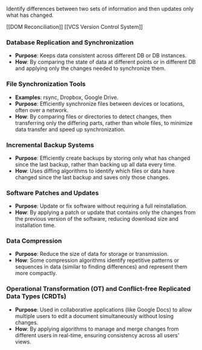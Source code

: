 Identify differences between two sets of information and then updates only what has changed.

[[DOM Reconciliation]]
[[VCS Version Control System]]

### Database Replication and Synchronization
- **Purpose**: Keeps data consistent across different DB or DB instances.
- **How**: By comparing the state of data at different points or in different DB and applying only the changes needed to synchronize them.

### File Synchronization Tools
- **Examples**: rsync, Dropbox, Google Drive.
- **Purpose**: Efficiently synchronize files between devices or locations, often over a network.
- **How**: By comparing files or directories to detect changes, then transferring only the differing parts, rather than whole files, to minimize data transfer and speed up synchronization.

### Incremental Backup Systems
- **Purpose**: Efficiently create backups by storing only what has changed since the last backup, rather than backing up all data every time.
- **How**: Uses diffing algorithms to identify which files or data have changed since the last backup and saves only those changes.

### Software Patches and Updates
- **Purpose**: Update or fix software without requiring a full reinstallation.
- **How**: By applying a patch or update that contains only the changes from the previous version of the software, reducing download size and installation time.

### Data Compression
- **Purpose**: Reduce the size of data for storage or transmission.
- **How**: Some compression algorithms identify repetitive patterns or sequences in data (similar to finding differences) and represent them more compactly.

### Operational Transformation (OT) and Conflict-free Replicated Data Types (CRDTs)
- **Purpose**: Used in collaborative applications (like Google Docs) to allow multiple users to edit a document simultaneously without losing changes.
- **How**: By applying algorithms to manage and merge changes from different users in real-time, ensuring consistency across all users' views.